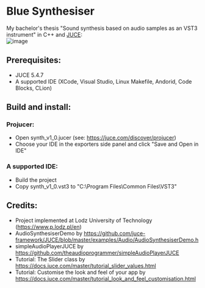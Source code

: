 # Blue Synthesiser
My bachelor's thesis "Sound synthesis based on audio samples as an VST3 instrument" in C++ and [JUCE](https://juce.com):<br/>![image](https://user-images.githubusercontent.com/62397363/79278180-8428df80-7eab-11ea-978e-976abcbf1bd9.png)

## Prerequisites:
- JUCE 5.4.7
- A supported IDE (XCode, Visual Studio, Linux Makefile, Andorid, Code Blocks, CLion)

## Build and install:
### Projucer:
- Open synth_v1_0.jucer (see: https://juce.com/discover/projucer)
- Choose your IDE in the exporters side panel and click "Save and Open in IDE"
### A supported IDE:
- Build the project
- Copy synth_v1_0.vst3 to "C:\Program Files\Common Files\VST3"

## Credits:
- Project implemented at Lodz University of Technology (https://www.p.lodz.pl/en)
- AudioSynthesiserDemo by https://github.com/juce-framework/JUCE/blob/master/examples/Audio/AudioSynthesiserDemo.h
- simpleAudioPlayerJUCE by https://github.com/theaudioprogrammer/simpleAudioPlayerJUCE
- Tutorial: The Slider class by https://docs.juce.com/master/tutorial_slider_values.html
- Tutorial: Customise the look and feel of your app by https://docs.juce.com/master/tutorial_look_and_feel_customisation.html
